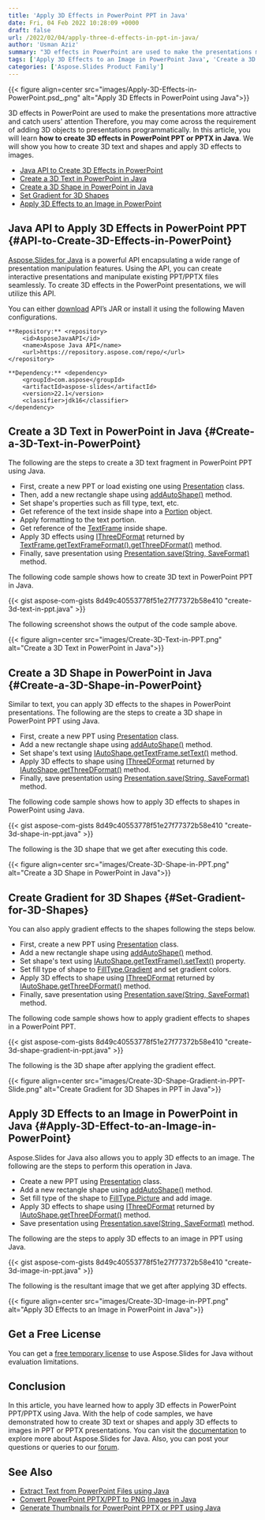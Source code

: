 ```yaml
---
title: 'Apply 3D Effects in PowerPoint PPT in Java'
date: Fri, 04 Feb 2022 10:28:09 +0000
draft: false
url: /2022/02/04/apply-three-d-effects-in-ppt-in-java/
author: 'Usman Aziz'
summary: "3D effects in PowerPoint are used to make the presentations more attractive and catch users' attention Therefore, you may come across the requirement of adding 3D objects to presentations programmatically. In this article, you will learn **how to create 3D effects in PowerPoint PPT or PPTX in Java**. We will show you how to create 3D text and shapes and apply 3D effects to images."
tags: ['Apply 3D Effects to an Image in PowerPoint Java', 'Create a 3D Shape in PowerPoint in Java', 'Create a 3D Text in PowerPoint in Java', 'Java API to Create 3D Effects in PowerPoint', 'Java PowerPoint Library']
categories: ['Aspose.Slides Product Family']
---
```




{{< figure align=center src="images/Apply-3D-Effects-in-PowerPoint.psd_.png" alt="Apply 3D Effects in PowerPoint using Java">}}


3D effects in PowerPoint are used to make the presentations more attractive and catch users' attention Therefore, you may come across the requirement of adding 3D objects to presentations programmatically. In this article, you will learn **how to create 3D effects in PowerPoint PPT or PPTX in Java**. We will show you how to create 3D text and shapes and apply 3D effects to images.

*   [Java API to Create 3D Effects in PowerPoint][1]
*   [Create a 3D Text in PowerPoint in Java][2]
*   [Create a 3D Shape in PowerPoint in Java][3]
*   [Set Gradient for 3D Shapes][4]
*   [Apply 3D Effects to an Image in PowerPoint][5]

## Java API to Apply 3D Effects in PowerPoint PPT {#API-to-Create-3D-Effects-in-PowerPoint}

[Aspose.Slides for Java][6] is a powerful API encapsulating a wide range of presentation manipulation features. Using the API, you can create interactive presentations and manipulate existing PPT/PPTX files seamlessly. To create 3D effects in the PowerPoint presentations, we will utilize this API.

You can either [download][7] API’s JAR or install it using the following Maven configurations.

```
**Repository:** <repository>
    <id>AsposeJavaAPI</id>
    <name>Aspose Java API</name>
    <url>https://repository.aspose.com/repo/</url>
</repository>

**Dependency:** <dependency>
    <groupId>com.aspose</groupId>
    <artifactId>aspose-slides</artifactId>
    <version>22.1</version>
    <classifier>jdk16</classifier>
</dependency>
```

## Create a 3D Text in PowerPoint in Java {#Create-a-3D-Text-in-PowerPoint}

The following are the steps to create a 3D text fragment in PowerPoint PPT using Java.

*   First, create a new PPT or load existing one using [Presentation][8] class.
*   Then, add a new rectangle shape using [addAutoShape()][9] method.
*   Set shape's properties such as fill type, text, etc.
*   Get reference of the text inside shape into a [Portion][10] object.
*   Apply formatting to the text portion.
*   Get reference of the [TextFrame][11] inside shape.
*   Apply 3D effects using [IThreeDFormat][12] returned by [TextFrame.getTextFrameFormat().getThreeDFormat()][13] method.
*   Finally, save presentation using [Presentation.save(String, SaveFormat)][14] method.

The following code sample shows how to create 3D text in PowerPoint PPT in Java.

{{< gist aspose-com-gists 8d49c40553778f51e27f77372b58e410 "create-3d-text-in-ppt.java" >}}

The following screenshot shows the output of the code sample above.



{{< figure align=center src="images/Create-3D-Text-in-PPT.png" alt="Create a 3D Text in PowerPoint in Java">}}


## Create a 3D Shape in PowerPoint in Java {#Create-a-3D-Shape-in-PowerPoint}

Similar to text, you can apply 3D effects to the shapes in PowerPoint presentations. The following are the steps to create a 3D shape in PowerPoint PPT using Java.

*   First, create a new PPT using [Presentation][15] class.
*   Add a new rectangle shape using [addAutoShape()][16] method.
*   Set shape's text using [IAutoShape.getTextFrame.setText()][17] method.
*   Apply 3D effects to shape using [IThreeDFormat][18] returned by [IAutoShape.getThreeDFormat()][19] method.
*   Finally, save presentation using [Presentation.save(String, SaveFormat)][20] method.

The following code sample shows how to apply 3D effects to shapes in PowerPoint using Java.

{{< gist aspose-com-gists 8d49c40553778f51e27f77372b58e410 "create-3d-shape-in-ppt.java" >}}

The following is the 3D shape that we get after executing this code.



{{< figure align=center src="images/Create-3D-Shape-in-PPT.png" alt="Create a 3D Shape in PowerPoint in Java">}}


## Create Gradient for 3D Shapes {#Set-Gradient-for-3D-Shapes}

You can also apply gradient effects to the shapes following the steps below.

*   First, create a new PPT using [Presentation][21] class.
*   Add a new rectangle shape using [addAutoShape()][22] method.
*   Set shape's text using [IAutoShape.getTextFrame().setText()][23] property.
*   Set fill type of shape to [FillType.Gradient][24] and set gradient colors.
*   Apply 3D effects to shape using [IThreeDFormat][25] returned by [IAutoShape.getThreeDFormat()][26] method.
*   Finally, save presentation using [Presentation.save(String, SaveFormat)][27] method.

The following code sample shows how to apply gradient effects to shapes in a PowerPoint PPT.

{{< gist aspose-com-gists 8d49c40553778f51e27f77372b58e410 "create-3d-shape-gradient-in-ppt.java" >}}

The following is the 3D shape after applying the gradient effect.



{{< figure align=center src="images/Create-3D-Shape-Gradient-in-PPT-Slide.png" alt="Create Gradient for 3D Shapes in PPT in Java">}}


## Apply 3D Effects to an Image in PowerPoint in Java {#Apply-3D-Effect-to-an-Image-in-PowerPoint}

Aspose.Slides for Java also allows you to apply 3D effects to an image. The following are the steps to perform this operation in Java.

*   Create a new PPT using [Presentation][28] class.
*   Add a new rectangle shape using [addAutoShape()][29] method.
*   Set fill type of the shape to [FillType.Picture][30] and add image.
*   Apply 3D effects to shape using [IThreeDFormat][31] returned by [IAutoShape.getThreeDFormat()][32] method.
*   Save presentation using [Presentation.save(String, SaveFormat)][33] method.

The following are the steps to apply 3D effects to an image in PPT using Java.

{{< gist aspose-com-gists 8d49c40553778f51e27f77372b58e410 "create-3d-image-in-ppt.java" >}}

The following is the resultant image that we get after applying 3D effects.



{{< figure align=center src="images/Create-3D-Image-in-PPT.png" alt="Apply 3D Effects to an Image in PowerPoint in Java">}}


## Get a Free License

You can get a [free temporary license][34] to use Aspose.Slides for Java without evaluation limitations.

## Conclusion

In this article, you have learned how to apply 3D effects in PowerPoint PPT/PPTX using Java. With the help of code samples, we have demonstrated how to create 3D text or shapes and apply 3D effects to images in PPT or PPTX presentations. You can visit the [documentation][35] to explore more about Aspose.Slides for Java. Also, you can post your questions or queries to our [forum][36].

## See Also

*   [Extract Text from PowerPoint Files using Java][37]
*   [Convert PowerPoint PPTX/PPT to PNG Images in Java][38]
*   [Generate Thumbnails for PowerPoint PPTX or PPT using Java][39]




[1]: #API-to-Create-3D-Effects-in-PowerPoint
[2]: #Create-a-3D-Text-in-PowerPoint
[3]: #Create-a-3D-Shape-in-PowerPoint
[4]: #Set-Gradient-for-3D-Shapes
[5]: #Apply-3D-Effect-to-an-Image-in-PowerPoint
[6]: https://products.aspose.com/slides/java
[7]: https://downloads.aspose.com/slides/java
[8]: https://apireference.aspose.com/slides/java/com.aspose.slides/Presentation
[9]: https://apireference.aspose.com/slides/java/com.aspose.slides/IShapeCollection#addAutoShape-int-float-float-float-float-
[10]: https://apireference.aspose.com/slides/java/com.aspose.slides/Portion
[11]: https://apireference.aspose.com/slides/java/com.aspose.slides/TextFrame
[12]: https://apireference.aspose.com/slides/java/com.aspose.slides/IThreeDFormat
[13]: https://apireference.aspose.com/slides/java/com.aspose.slides/IThreeDFormat
[14]: https://apireference.aspose.com/slides/java/com.aspose.slides/Presentation#save-java.lang.String-int-
[15]: https://apireference.aspose.com/slides/java/com.aspose.slides/Presentation
[16]: https://apireference.aspose.com/slides/java/com.aspose.slides/IShapeCollection#addAutoShape-int-float-float-float-float-
[17]: https://apireference.aspose.com/slides/java/com.aspose.slides/ITextFrame#setText-java.lang.String-
[18]: https://apireference.aspose.com/slides/java/com.aspose.slides/IThreeDFormat
[19]: https://apireference.aspose.com/slides/java/com.aspose.slides/IShape#getThreeDFormat--
[20]: https://apireference.aspose.com/slides/java/com.aspose.slides/Presentation#save-java.lang.String-int-
[21]: https://apireference.aspose.com/slides/java/com.aspose.slides/Presentation
[22]: https://apireference.aspose.com/slides/java/com.aspose.slides/IShapeCollection#addAutoShape-int-float-float-float-float-
[23]: https://apireference.aspose.com/slides/java/com.aspose.slides/ITextFrame#setText-java.lang.String-
[24]: https://apireference.aspose.com/slides/java/com.aspose.slides/FillType#Gradient
[25]: https://apireference.aspose.com/slides/java/com.aspose.slides/IThreeDFormat
[26]: https://apireference.aspose.com/slides/java/com.aspose.slides/IShape#getThreeDFormat--
[27]: https://apireference.aspose.com/slides/java/com.aspose.slides/Presentation#save-java.lang.String-int-
[28]: https://apireference.aspose.com/slides/java/com.aspose.slides/Presentation
[29]: https://apireference.aspose.com/slides/java/com.aspose.slides/IShapeCollection#addAutoShape-int-float-float-float-float-
[30]: https://apireference.aspose.com/slides/java/com.aspose.slides/FillType#Picture
[31]: https://apireference.aspose.com/slides/java/com.aspose.slides/IThreeDFormat
[32]: https://apireference.aspose.com/slides/java/com.aspose.slides/IShape#getThreeDFormat--
[33]: https://apireference.aspose.com/slides/java/com.aspose.slides/Presentation#save-java.lang.String-int-
[34]: https://purchase.aspose.com/temporary-license
[35]: https://docs.aspose.com/slides/java/
[36]: https://forum.aspose.com/
[37]: https://blog.aspose.com/2021/07/28/extract-text-from-powerpoint-files-using-java/
[38]: https://blog.aspose.com/2021/08/01/convert-powerpoint-to-png-in-java/
[39]: https://blog.aspose.com/2021/08/03/generate-thumbnails-for-powerpoint-using-java/




